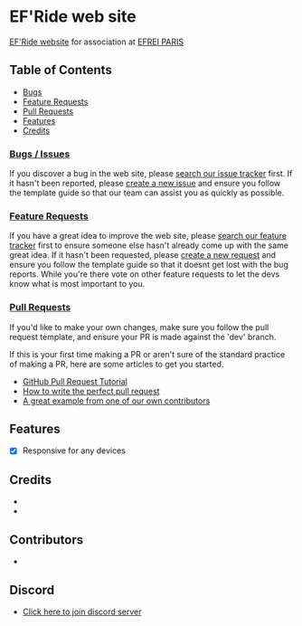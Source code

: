 # EF'Ride web site 

[EF'Ride website](https://efride.fr/) for association at [EFREI PARIS](https://www.efrei.fr/)

## Table of Contents

- [Bugs](#bugs--issues)
- [Feature Requests](#feature-requests)
- [Pull Requests](#pull-requests)
- [Features](#features)
- [Credits](#credits)

### [Bugs / Issues](https://github.com/czantoine/efride/issues)
If you discover a bug in the web site, please [search our issue tracker](https://github.com/czantoine/efride/issues) first. If it hasn't been reported, please [create a new issue](https://github.com/czantoine/efride/issues/new) and ensure you follow the template guide so that our team can assist you as quickly as possible.

### [Feature Requests](https://github.com/czantoine/efride/labels/Feature%20Request)
If you have a great idea to improve the web site, please [search our feature tracker](https://github.com/czantoine/efride/labels/Feature%20Request) first to ensure someone else hasn't already come up with the same great idea.  If it hasn't been requested, please [create a new request](https://github.com/czantoine/efride/issues/new) and ensure you follow the template guide so that it doesnt get lost with the bug reports.
While you're there vote on other feature requests to let the devs know what is most important to you.

### [Pull Requests](https://github.com/czantoine/efride/pulls)
If you'd like to make your own changes, make sure you follow the pull request template, and ensure your PR is made against the 'dev' branch.

If this is your first time making a PR or aren't sure of the standard practice of making a PR, here are some articles to get you started.
 - [GitHub Pull Request Tutorial](https://www.thinkful.com/learn/github-pull-request-tutorial/)
 - [How to write the perfect pull request](https://github.com/blog/1943-how-to-write-the-perfect-pull-request)
 - [A great example from one of our own contributors]()
 
 ## Features
 
- [x] Responsive for any devices 

## Credits

-
-

## Contributors

- 

## Discord 

 - [Click here to join discord server](https://discord.gg/Qu7wDkc)

